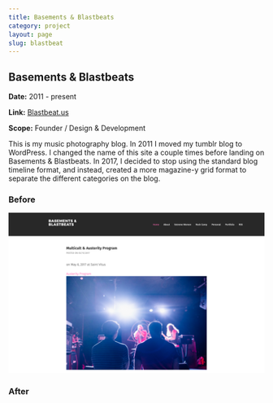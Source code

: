 ```yaml
---
title: Basements & Blastbeats
category: project
layout: page
slug: blastbeat
---
```


<section>
  <h2>Basements & Blastbeats</h2>
  <p><strong>Date:</strong> 2011 - present</p>
  <p><strong>Link:</strong> <a href="http://blastbeat.us">Blastbeat.us</a> </p>
  <p><strong>Scope:</strong> Founder / Design & Development</p>
  <p>This is my music photography blog. In 2011 I moved my tumblr blog to WordPress. I changed the name of this site a couple times before landing on Basements & Blastbeats. In 2017, I decided to stop using the standard blog timeline format, and instead, created a more magazine-y grid format to separate the different categories on the blog.</p>
  <h3>Before</h3>
  <img src="/assets/project/blastbeat-1.png" alt="">
  <h3>After</h3>
  <img src="/assets/project/blastbeat-2.png" alt="">
</section>
